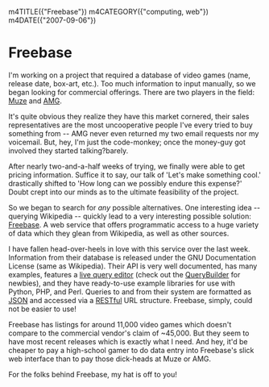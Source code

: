 m4TITLE({"Freebase"})
m4CATEGORY({"computing, web"})
m4DATE({"2007-09-06"})

Freebase
========

I'm working on a project that required a database of video games (name,
release date, box-art, etc.). Too much information to input manually, so
we began looking for commercial offerings. There are two players in the
field: [Muze](http://www.muze.com/) and
[AMG](http://www.allmediaguide.com/).

It's quite obvious they realize they have this market cornered, their
sales representatives are the most uncooperative people I've every
tried to buy something from -- AMG never even returned my two email
requests nor my voicemail. But, hey, I'm just the code-monkey; once the
money-guy got involved they started talking?barely.

After nearly two-and-a-half weeks of trying, we finally were able to get
pricing information. Suffice it to say, our talk of 'Let's make
something cool.' drastically shifted to 'How long can we possibly
endure this expense?' Doubt crept into our minds as to the ultimate
feasibility of the project.

So we began to search for *any* possible alternatives. One interesting
idea -- querying Wikipedia -- quickly lead to a very interesting
possible solution: [Freebase](http://www.freebase.com/). A web service
that offers programmatic access to a huge variety of data which they
glean from Wikipedia, as well as other sources.

I have fallen head-over-heels in love with this service over the last
week. Information from their database is released under the GNU
Documentation License (same as Wikipedia). Their API is very well
documented, has many examples, features a [live query
editor](http://www.freebase.com/view/queryeditor/) (check out the
[QueryBuilder](http://dev.scissor.com/querybuilder/) for newbies), and
they have ready-to-use example libraries for use with Python, PHP, and
Perl. Queries to and from their system are formatted as
[JSON](http://en.wikipedia.org/wiki/JSON) and accessed via a
[RESTful](http://en.wikipedia.org/wiki/Representational_State_Transfer)
URL structure. Freebase, simply, could not be easier to use!

Freebase has listings for around 11,000 video games which doesn't
compare to the commercial vendor's claim of ~45,000. But they seem to
have most recent releases which is exactly what I need. And hey, it'd
be cheaper to pay a high-school gamer to do data entry into Freebase's
slick web interface than to pay those dick-heads at Muze or AMG.

For the folks behind Freebase, my hat is off to you!
